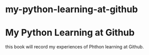 # my-python-learning-at-github
My Python Learning at Github
=======

this book will record my experiences of Phthon learning at Github.
